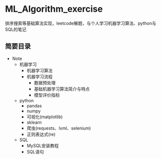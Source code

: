 # ML_Algorithm_exercise
排序搜索等基础算法实现，leetcode解题，与个人学习机器学习算法、python与SQL的笔记

## 简要目录
- Note
  - 机器学习
    - 机器学习算法
    - 机器学习流程
      - 数据预处理
      - 基础机器学习算法简介与特点
      - 模型评价指标
  - python
    - pandas
    - numpy
    - 可视化(matplotlib)
    - sklearn
    - 爬虫(requests、lxml、selenium)
    - 正则表达式(re)
  - SQL
    - MySQL安装教程
    - SQL语句